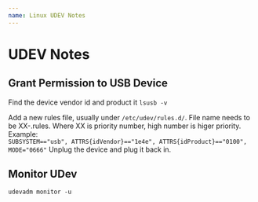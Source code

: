 ```yaml
---
name: Linux UDEV Notes
---
```


# UDEV Notes

## Grant Permission to USB Device
Find the device vendor id and product it
`lsusb -v`

Add a new rules file, usually under `/etc/udev/rules.d/`.
File name needs to be XX-<rule name>.rules. Where XX is priority number, high number is higer priority. Example:  
`SUBSYSTEM=="usb", ATTRS{idVendor}=="1e4e", ATTRS{idProduct}=="0100", MODE="0666"`
Unplug the device and plug it back in.

## Monitor UDev
`udevadm monitor -u`

